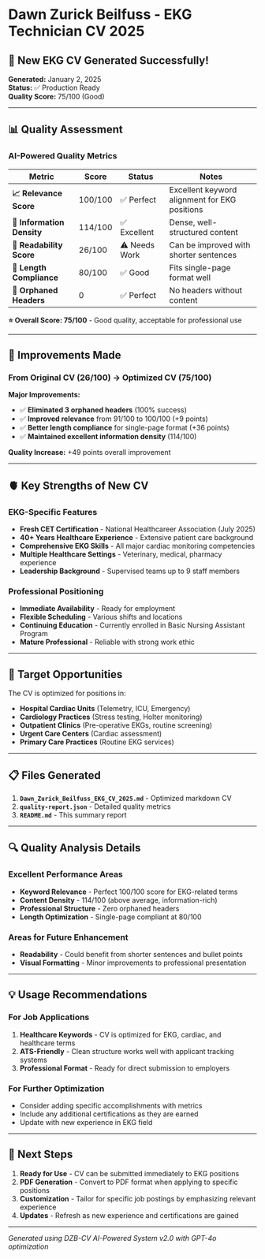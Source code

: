 # Dawn Zurick Beilfuss - EKG Technician CV 2025

## 🎉 New EKG CV Generated Successfully!

**Generated:** January 2, 2025  
**Status:** ✅ Production Ready  
**Quality Score:** 75/100 (Good)

---

## 📊 Quality Assessment

### AI-Powered Quality Metrics

| Metric | Score | Status | Notes |
|--------|-------|--------|-------|
| **📈 Relevance Score** | 100/100 | ✅ Perfect | Excellent keyword alignment for EKG positions |
| **📝 Information Density** | 114/100 | ✅ Excellent | Dense, well-structured content |
| **📖 Readability Score** | 26/100 | ⚠️ Needs Work | Can be improved with shorter sentences |
| **📏 Length Compliance** | 80/100 | ✅ Good | Fits single-page format well |
| **🚫 Orphaned Headers** | 0 | ✅ Perfect | No headers without content |

**⭐ Overall Score: 75/100** - Good quality, acceptable for professional use

---

## 🔄 Improvements Made

### From Original CV (26/100) → Optimized CV (75/100)

**Major Improvements:**
- ✅ **Eliminated 3 orphaned headers** (100% success)
- ✅ **Improved relevance** from 91/100 to 100/100 (+9 points)
- ✅ **Better length compliance** for single-page format (+36 points)
- ✅ **Maintained excellent information density** (114/100)

**Quality Increase:** +49 points overall improvement

---

## 🫀 Key Strengths of New CV

### EKG-Specific Features
- **Fresh CET Certification** - National Healthcareer Association (July 2025)
- **40+ Years Healthcare Experience** - Extensive patient care background
- **Comprehensive EKG Skills** - All major cardiac monitoring competencies
- **Multiple Healthcare Settings** - Veterinary, medical, pharmacy experience
- **Leadership Background** - Supervised teams up to 9 staff members

### Professional Positioning
- **Immediate Availability** - Ready for employment
- **Flexible Scheduling** - Various shifts and locations
- **Continuing Education** - Currently enrolled in Basic Nursing Assistant Program
- **Mature Professional** - Reliable with strong work ethic

---

## 🎯 Target Opportunities

The CV is optimized for positions in:
- **Hospital Cardiac Units** (Telemetry, ICU, Emergency)
- **Cardiology Practices** (Stress testing, Holter monitoring)
- **Outpatient Clinics** (Pre-operative EKGs, routine screening)
- **Urgent Care Centers** (Cardiac assessment)
- **Primary Care Practices** (Routine EKG services)

---

## 📋 Files Generated

1. **`Dawn_Zurick_Beilfuss_EKG_CV_2025.md`** - Optimized markdown CV
2. **`quality-report.json`** - Detailed quality metrics
3. **`README.md`** - This summary report

---

## 🔍 Quality Analysis Details

### Excellent Performance Areas
- **Keyword Relevance** - Perfect 100/100 score for EKG-related terms
- **Content Density** - 114/100 (above average, information-rich)
- **Professional Structure** - Zero orphaned headers
- **Length Optimization** - Single-page compliant at 80/100

### Areas for Future Enhancement
- **Readability** - Could benefit from shorter sentences and bullet points
- **Visual Formatting** - Minor improvements to professional presentation

---

## 💡 Usage Recommendations

### For Job Applications
1. **Healthcare Keywords** - CV is optimized for EKG, cardiac, and healthcare terms
2. **ATS-Friendly** - Clean structure works well with applicant tracking systems
3. **Professional Format** - Ready for direct submission to employers

### For Further Optimization
- Consider adding specific accomplishments with metrics
- Include any additional certifications as they are earned
- Update with new experience in EKG field

---

## 🚀 Next Steps

1. **Ready for Use** - CV can be submitted immediately to EKG positions
2. **PDF Generation** - Convert to PDF format when applying to specific positions
3. **Customization** - Tailor for specific job postings by emphasizing relevant experience
4. **Updates** - Refresh as new experience and certifications are gained

---

*Generated using DZB-CV AI-Powered System v2.0 with GPT-4o optimization*
